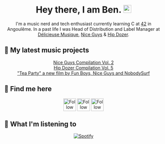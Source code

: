 # <h1 align="center"> Hey there, I am Ben. <img src="https://c.tenor.com/Wx9IEmZZXSoAAAAi/hi.gif" width="25px">
  
<div align="center">
  
I'm a music nerd and tech enthusiast currently learning C at [42](https://42.fr/en/homepage/) in Angoulême.
In a past life I was Head of Distribution and Label Manager at [Délicieuse Musique](http://www.delicieuse-musique.com/), [Nice Guys](https://www.youtube.com/niceguys) & [Hip Dozer](https://www.youtube.com/c/HipDozerMusic).
  
</div>

## 🎸  My latest music projects
<div align="center">
  
[Nice Guys Compilation Vol. 2](https://youtu.be/3n1aC2TYXIA) </br>
[Hip Dozer Compilation Vol. 5](https://youtu.be/phYH9h2Ogzc) </br>
["Tea Party" a new film by Fun Boys, Nice Guys and NobodySurf](https://youtu.be/W23S8m4IzeU) </br>
  
</div>
  
## 🔭 Find me here
<div align="center">
  
  [<img src="https://www.svgrepo.com/show/157006/linkedin.svg" height="40px" align="center" alt="Follow Benjamin Chabot on LinkedIn" title="Follow Benjamin Chabot on LinkedIn"/>](https://www.linkedin.com/in/benjaminchabot/)
  [<img src="https://www.svgrepo.com/show/183608/twitter.svg" height="40px" align="center" alt="Follow barondugroove on Twitter" title="Follow barondugroove on Twitter"/>](https://twitter.com/barondugroove)
  [<img src="https://www.svgrepo.com/show/111199/instagram.svg" height="40px" align="center" alt="Follow barondugroove on Instagram" title="Follow barondugroove on Instagram"/>](https://www.instagram.com/barondugroove/)
  
</div>
  
## 🎵 What I'm listening to
<div align="center">  
  
  [![Spotify](http://novatorem-barondugroove.vercel.app/api/spotify?background_color=0d1117&border_color=ffffff)](https://open.spotify.com/user/119044111)

</div>

